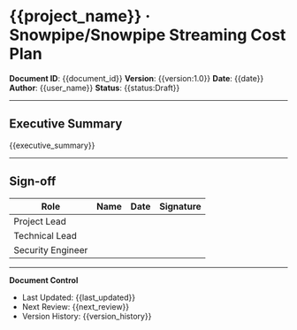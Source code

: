 # {{project_name}} · Snowpipe/Snowpipe Streaming Cost Plan

**Document ID**: {{document_id}}
**Version**: {{version:1.0}}
**Date**: {{date}}
**Author**: {{user_name}}
**Status**: {{status:Draft}}

---

## Executive Summary

{{executive_summary}}

---

## Sign-off

| Role | Name | Date | Signature |
|------|------|------|-----------|
| Project Lead | | | |
| Technical Lead | | | |
| Security Engineer | | | |

---

**Document Control**
- Last Updated: {{last_updated}}
- Next Review: {{next_review}}
- Version History: {{version_history}}
